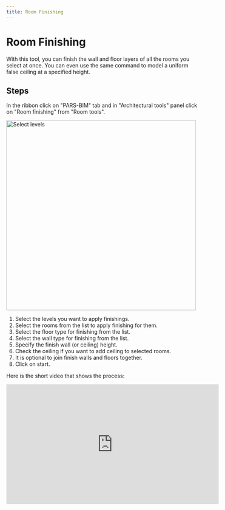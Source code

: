 ```yaml
---
title: Room Finishing
---
```


# Room Finishing
With this tool, you can finish the wall and floor layers of all the rooms you select at once. You can even use the same command to model a uniform false ceiling at a specified height.

## Steps
In the ribbon click on "PARS-BIM" tab and in "Architectural tools" panel click on "Room finishing" from "Room tools".

<img src="https://pars-bim.github.io/docs/Assets/Room-finishing.jpg" alt="Select levels" width="500">

1. Select the levels you want to apply finishings.
2. Select the rooms from the list to apply finishing for them.
3. Select the floor type for finishing from the list.
4. Select the wall type for finishing from the list.
5. Specify the finish wall (or ceiling) height.
6. Check the ceiling if you want to add ceiling to selected rooms.
7. It is optional to join finish walls and floors together.
8. Click on start.

Here is the short video that shows the process:

<iframe width="560" height="315" src="https://www.youtube.com/embed/1hRqY-vsG4A?si=kQDtaMJxDsukBAFn" title="YouTube video player" frameborder="0" allow="accelerometer; autoplay; clipboard-write; encrypted-media; gyroscope; picture-in-picture; web-share" referrerpolicy="strict-origin-when-cross-origin" allowfullscreen></iframe>
